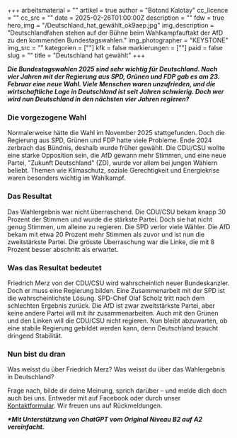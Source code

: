 +++
arbeitsmaterial = ""
artikel = true
author = "Botond Kalotay"
cc_licence = ""
cc_src = ""
date = 2025-02-26T01:00:00Z
description = ""
fdw = true
hero_img = "/Deutschland_hat_gewählt_ok9aep.jpg"
img_description = "Deutschlandfahen stehen auf der Bühne beim Wahlkampfauftakt der AfD zu den kommenden Bundestagswahlen."
img_photographer = "KEYSTONE"
img_src = ""
kategorien = [""]
kfk = false
markierungen = [""]
paid = false
slug = ""
title = "Deutschland hat gewählt"
+++

**_Die Bundestagswahlen 2025 sind sehr wichtig für Deutschland. Nach vier Jahren mit der Regierung aus SPD, Grünen und FDP gab es am 23. Februar eine neue Wahl. Viele Menschen waren unzufrieden, und die wirtschaftliche Lage in Deutschland ist seit Jahren schwierig. Doch wer wird nun Deutschland in den nächsten vier Jahren regieren?_**

### Die vorgezogene Wahl

Normalerweise hätte die Wahl im November 2025 stattgefunden. Doch die Regierung aus SPD, Grünen und FDP hatte viele Probleme. Ende 2024 zerbrach das Bündnis, deshalb wurde früher gewählt. Die CDU/CSU wollte eine starke Opposition sein, die AfD gewann mehr Stimmen, und eine neue Partei, "Zukunft Deutschland" (ZD), wurde vor allem bei jungen Wählern beliebt. Themen wie Klimaschutz, soziale Gerechtigkeit und Energiekrise waren besonders wichtig im Wahlkampf.

### Das Resultat

Das Wahlergebnis war nicht überraschend. Die CDU/CSU bekam knapp 30 Prozent der Stimmen und wurde die stärkste Partei. Doch sie hat nicht genug Stimmen, um alleine zu regieren. Die SPD verlor viele Wähler. Die AfD bekam mit etwa 20 Prozent mehr Stimmen als zuvor und ist nun die zweitstärkste Partei. Die grösste Überraschung war die Linke, die mit 8 Prozent besser abschnitt als erwartet.

### Was das Resultat bedeutet

Friedrich Merz von der CDU/CSU wird wahrscheinlich neuer Bundeskanzler. Doch er muss eine Regierung bilden. Eine Zusammenarbeit mit der SPD ist die wahrscheinlichste Lösung. SPD-Chef Olaf Scholz tritt nach dem schlechten Ergebnis zurück. Die AfD ist zwar zweitstärkste Partei, aber keine andere Partei will mit ihr zusammenarbeiten. Auch mit den Grünen und den Linken will die CDU/CSU nicht regieren. Nun bleibt abzuwarten, ob eine stabile Regierung gebildet werden kann, denn Deutschland braucht dringend Stabilität.

### Nun bist du dran

Was weisst du über Friedrich Merz? Was weisst du über das Wahlergebnis in Deutschland?

Frage nach, bilde dir deine Meinung, sprich darüber – und melde dich doch auch bei uns. Entweder mit auf Facebook oder durch unser [Kontaktformular](https://www.chinderzytig.ch/kontakt/). Wir freuen uns auf Rückmeldungen.

**_\*Mit Unterstützung von ChatGPT vom Original Niveau B2 auf A2 vereinfacht._**